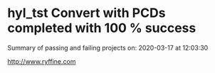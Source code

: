# hyl_tst Convert with PCDs completed with 100 % success

Summary of passing and failing projects on: 2020-03-17 at 12:03:30

http://www.ryffine.com

